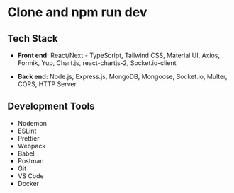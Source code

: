 # Clone and npm run dev 

## Tech Stack

- **Front end:** React/Next - TypeScript, Tailwind CSS, Material UI, Axios, Formik, Yup, Chart.js, react-chartjs-2, Socket.io-client

- **Back end:** Node.js, Express.js, MongoDB, Mongoose, Socket.io, Multer, CORS, HTTP Server

## Development Tools
- Nodemon
- ESLint
- Prettier
- Webpack
- Babel
- Postman
- Git
- VS Code
- Docker
